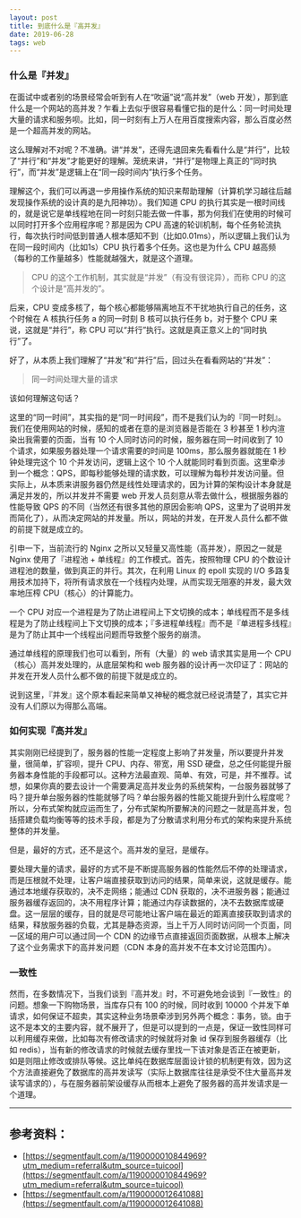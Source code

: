 ```yaml
---
layout: post
title: 到底什么是『高并发』
date: 2019-06-28
tags: web
---
```


### 什么是『并发』

在面试中或者别的场景经常会听到有人在“吹逼”说“高并发”（web 开发），那到底什么是一个网站的高并发？乍看上去似乎很容易看懂它指的是什么：同一时间处理大量的请求和服务呗。比如，同一时刻有上万人在用百度搜索内容，那么百度必然是一个超高并发的网站。

这么理解对不对呢？不准确。讲“并发”，还得先退回来先看看什么是“并行”，比较了“并行”和“并发”才能更好的理解。笼统来讲，“并行”是物理上真正的“同时执行”，而“并发”是逻辑上在“同一段时间内”执行多个任务。

理解这个，我们可以再退一步用操作系统的知识来帮助理解（计算机学习越往后越发现操作系统的设计真的是九阳神功）。我们知道 CPU 的执行其实是一根时间线的，就是说它是单线程地在同一时刻只能去做一件事，那为何我们在使用的时候可以同时打开多个应用程序呢？那是因为 CPU 高速的轮训机制，每个任务轮流执行，每次执行时间低到普通人根本感知不到（比如0.01ms），所以逻辑上我们认为在同一段时间内（比如1s）CPU 执行着多个任务。这也是为什么 CPU 越高频（每秒的工作量越多）性能就越强大，就是这个道理。

> CPU 的这个工作机制，其实就是“并发”（有没有很诧异），而称 CPU 的这个设计是“高并发的”。

后来，CPU 变成多核了，每个核心都能够隔离地互不干扰地执行自己的任务，这个时候在 A 核执行任务 a 的同一时刻 B 核可以执行任务 b，对于整个 CPU 来说，这就是“并行”，称 CPU 可以“并行”执行。这就是真正意义上的“同时执行”了。

好了，从本质上我们理解了“并发”和“并行”后，回过头在看看网站的“并发”：

> 同一时间处理大量的请求

该如何理解这句话？

这里的“同一时间”，其实指的是“同一时间段”，而不是我们认为的『同一时刻』。我们在使用网站的时候，感知的或者在意的是浏览器是否能在 3 秒甚至 1 秒内渲染出我需要的页面，当有 10 个人同时访问的时候，服务器在同一时间收到了 10 个请求，如果服务器处理一个请求需要的时间是 100ms，那么服务器就能在 1 秒钟处理完这个 10 个并发访问，逻辑上这个 10 个人就能同时看到页面。这里牵涉到一个概念：QPS，即每秒能够处理的请求数，可以理解为每秒并发访问量。但实际上，从本质来讲服务器仍然是线性处理请求的，因为计算的架构设计本身就是满足并发的，所以并发并不需要 web 开发人员刻意从零去做什么，根据服务器的性能导致 QPS 的不同（当然还有很多其他的原因会影响 QPS，这里为了说明并发而简化了），从而决定网站的并发量。所以，网站的并发，在开发人员什么都不做的前提下就是成立的。

引申一下，当前流行的 Nginx 之所以又轻量又高性能（高并发），原因之一就是 Nginx 使用了『进程池 + 单线程』的工作模式。首先，按照物理 CPU 的个数设计进程池的数量，做到真正的并行。其次，在利用 Linux 的 epoll 实现的 I/O 多路复用技术加持下，将所有请求放在一个线程内处理，从而实现无阻塞的并发，最大效率地压榨 CPU（核心）的计算能力。

一个 CPU 对应一个进程是为了防止进程间上下文切换的成本；单线程而不是多线程是为了防止线程间上下文切换的成本；『多进程单线程』而不是『单进程多线程』是为了防止其中一个线程出问题而导致整个服务的崩溃。

通过单线程的原理我们也可以看到，所有（大量）的 web 请求其实是用一个 CPU（核心）高并发处理的，从底层架构和 web 服务器的设计再一次印证了：网站的并发在开发人员什么都不做的前提下就是成立的。

说到这里，『并发』这个原本看起来简单又神秘的概念就已经说清楚了，其实它并没有人们原以为得那么高端。

### 如何实现『高并发』

其实刚刚已经提到了，服务器的性能一定程度上影响了并发量，所以要提升并发量，很简单，扩容呗，提升 CPU、内存、带宽，用 SSD 硬盘，总之任何能提升服务器本身性能的手段都可以。这种方法最直观、简单、有效，可是，并不推荐。试想，如果你真的要去设计一个需要满足高并发业务的系统架构，一台服务器就够了吗？提升单台服务器的性能就够了吗？单台服务器的性能又能提升到什么程度呢？所以，分布式架构就应运而生了，分布式架构所要解决的问题之一就是高并发，包括搭建负载均衡等等的技术手段，都是为了分散请求利用分布式的架构来提升系统整体的并发量。

但是，最好的方式，还不是这个。高并发的皇冠，是缓存。

要处理大量的请求，最好的方式不是不断提高服务器的性能然后不停的处理请求，而是压根就不处理，让客户端直接获取到访问的结果，简单来说，这就是缓存。能通过本地缓存获取的，决不走网络；能通过 CDN 获取的，决不进服务器；能通过服务器缓存返回的，决不用程序计算；能通过内存读数据的，决不去数据库或硬盘。这一层层的缓存，目的就是尽可能地让客户端在最近的距离直接获取到请求的结果，释放服务器的负载，尤其是静态资源，当上千万人同时访问同一个页面，同一区域的用户可以通过同一个 CDN 的边缘节点直接返回页面数据，从根本上解决了这个业务需求下的高并发问题（CDN 本身的高并发不在本文讨论范围内）。

### 一致性

然而，在多数情况下，当我们谈到『高并发』时，不可避免地会谈到『一致性』的问题。想象一下购物场景，当库存只有 100 的时候，同时收到 10000 个并发下单请求，如何保证不超卖，其实这种业务场景牵涉到另外两个概念：事务，锁。由于这不是本文的主要内容，就不展开了，但是可以提到的一点是，保证一致性同样可以利用缓存来做，比如每次有修改请求的时候就将对象 id 保存到服务器缓存（比如 redis），当有新的修改请求的时候就去缓存里找一下该对象是否正在被更新，如是则阻止修改或排队等候。这比单纯在数据库层面设计锁的机制更有效，因为这个方法直接避免了数据库的高并发读写（实际上数据库往往是承受不住大量高并发读写请求的），与在服务器前架设缓存从而根本上避免了服务器的高并发请求是一个道理。

---

## 参考资料：

* [https://segmentfault.com/a/1190000010844969?utm_medium=referral&utm_source=tuicool](https://segmentfault.com/a/1190000010844969?utm_medium=referral&utm_source=tuicool)
* [https://segmentfault.com/a/1190000012641088](https://segmentfault.com/a/1190000012641088)